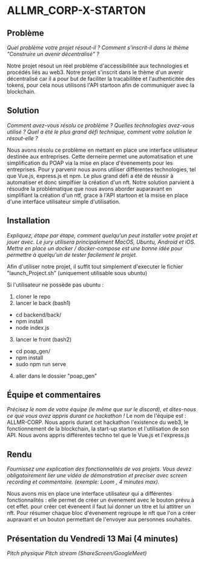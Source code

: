 # ALLMR_CORP-X-STARTON


## Problème
*Quel problème votre projet résout-il ? Comment s'inscrit-il dans le thème "Construire un avenir décentralisé" ?*

Notre projet résout un réel problème d'accessibilitée aux technologies et procédés liés au web3.
Notre projet s'inscrit dans le thème d'un avenir décentralisé car il a pour but de faciliter la tracabilitée et l'authenticitée des tokens, pour cela nous utilisons l'API startoon afin de communiquer avec la blockchain.

## Solution
*Comment avez-vous résolu ce problème ? Quelles technologies avez-vous utilisé ? Quel a été le plus grand défi technique, comment votre solution le résout-elle ?*

Nous avons résolu ce problème en mettant en place une interface utilisateur destinée aux entreprises. Cette derneire permet une automatisation et une simplification du POAP via la mise en place d'évenements pour les entreprises.
Pour y parvenir nous avons utiliser différentes technologies, tel que Vue.js, express.js et npm.
Le plus grand défi a été de réussir à automatiser et donc simplfiier la création d'un nft.
Notre solution parvient à résoudre la problématique que nous avons aborder auparavant en simplifiant la création d'un ntf, grace à l'API startoon et la msise en place d'une interface utilisateur simple d'utilisation.

## Installation
*Expliquez, étape par étape, comment quelqu'un peut installer votre projet et jouer avec. Le jury utilisera principalement MacOS, Ubuntu, Android et iOS. Mettre en place un docker / docker-compose est une bonne idée pour permettre à quelqu'un de tester facilement le projet.*

Afin d'utiliser notre projet, il suffit tout simplement d'executer le fichier "launch_Project.sh" (uniquement utilisable sous ubuntu)

Si l'utilisateur ne possède pas ubuntu :
1) cloner le repo
2) lancer le back (bash1)
  - cd backend/back/
  - npm install
  - node index.js
3) lancer le front (bash2)
  - cd poap_gen/
  - npm install
  - sudo npm run serve
4) aller dans le dossier "poap_gen"

## Équipe et commentaires
*Précisez le nom de votre équipe (le même que sur le discord), et dites-nous ce que vous avez appris durant ce hackathon !*
Le nom de l'équipe est : ALLMR-CORP.
Nous appris durant cet hackathon l'existence du web3, le fonctionnement de la blockchain, la start-up starton et l'utilisation de son API.
Nous avons appris différentes techno tel que le Vue.js et l'express.js

## Rendu
*Fournissez une explication des fonctionnalités de vos projets. Vous devez obligatoirement lier une vidéo de démonstration et preciser avec screen recording et commentaire. (exemple: Loom , 4 minutes max).*

Nous avons mis en place une interface utilisateur qui a différentes fonctionnalités : elle permet de créer un évenement avec le bouton prévu à cet effet. pour créer cet éveneent il faut lui donner un titre et lui attitrer un nft.
Pour résumer chaque bloc d'évenement regroupe le nft que l'on a créer aupravant et un bouton permettant de l'envoyer aux personnes souhaités.

## Présentation du Vendredi 13 Mai (4 minutes)
*Pitch physique*
*Pitch stream (ShareScreen/GoogleMeet)*
